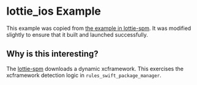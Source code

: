 # lottie_ios Example

This example was copied from [the example in
lottie-spm](https://github.com/airbnb/lottie-spm/tree/main/Example/iOS). It was modified slightly to
ensure that it built and launched successfully.

## Why is this interesting?

The [lottie-spm](https://github.com/airbnb/lottie-spm) downloads a dynamic xcframework. This
exercises the xcframework detection logic in `rules_swift_package_manager`.
